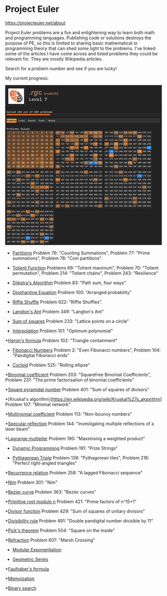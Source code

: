 # Project Euler 
<https://projecteuler.net/about>

Project Euler problems are a fun and enlightening way to learn both math and programming languages. Publishing code or solutions destroys the purpose of PE, so this is limited to sharing basic mathematical or programming theory that can shed some light to the problems. I've linked some of the articles I have come across and listed problems they could be relevant for. They are mostly Wikipedia articles. 

Search for a problem number and see if you are lucky!

My current progress: 

![](rudarik_progress.png)

* [Partitions](https://en.wikipedia.org/wiki/Partition_(number_theory))
Problem 76: "Counting Summations", Problem 77: "Prime summations", Problem 78: "Coin partitions". 

* [Totient Function](https://en.wikipedia.org/wiki/Euler%27s_totient_function)
Problems 69: "Totient maximum", Problem 70: "Totient permutation", Problem 214: "Totient chains", Problem 243: "Resilience"

* [Dijkstra's Algorithm](https://en.wikipedia.org/wiki/Dijkstra%27s_algorithm)
Problem 83: "Path sum, four ways" 

* [Diophantine Equation](https://en.wikipedia.org/wiki/Diophantine_equation)
Problem 100: "Arranged probability"

* [Riffle Shuffle](http://mathworld.wolfram.com/RiffleShuffle.html)
Problem 622:  "Riffle Shuffles".

* [Langton's Ant](https://en.wikipedia.org/wiki/Langton%27s_ant)
Problem 349: "Langton's Ant"

* [Sum of squares](https://en.wikipedia.org/wiki/Sum_of_two_squares_theorem)
Problem 233: "Lattice points on a circle"

* [Interpolation](https://en.wikipedia.org/wiki/Interpolation)
Problem 101: "Optimum polynomial"

*[Heron's formula](https://en.wikipedia.org/wiki/Heron%27s_formula)
Problem 102: "Triangle containment"

* [Fibonacci Numbers](https://en.wikipedia.org/wiki/Fibonacci_number)
Problem 2: "Even Fibonacci numbers", Problem 104: "Pandigital Fibonacci ends"

* [Cycloid](https://en.wikipedia.org/wiki/Cycloid)
Problem 525: "Rolling ellipse"

*[Binomial coefficient](https://en.wikipedia.org/wiki/Binomial_coefficient)
Problem 203: "Squarefree Binomial Coefficients", Problem 231: "The prime factorisation of binomial coefficients"

*[Square pyramidal number](https://en.wikipedia.org/wiki/Square_pyramidal_number)
Problem 401: "Sum of squares of divisors"

*[Kruskal's algorithm](https://en.wikipedia.org/wiki/Kruskal%27s_algorithm]
Problem 107: "Minimal network"

*[Multinomial coefficient](https://en.wikipedia.org/wiki/Multinomial_theorem)
Problem 113: "Non-bouncy numbers"

*[Specular reflection](https://en.wikipedia.org/wiki/Specular_reflection)
Problem 144: "Investigating multiple reflections of a laser beam" 

*[Lagrange multiplier](https://en.wikipedia.org/wiki/Lagrange_multiplier)
Problem 190: "Maximising a weighted product"

* [Dynamic Programming](https://en.wikipedia.org/wiki/Dynamic_programming)
Problem 191: "Prize Strings"

* [Pythagorean Triple](https://en.wikipedia.org/wiki/Pythagorean_triple)
Problem 139: "Pythagorean tiles", Problem 218: "Perfect right-angled triangles"

*[Recurrence relation](https://en.wikipedia.org/wiki/Recurrence_relation)
Problem 258: "A lagged Fibonacci sequence"

*[Nim](https://en.wikipedia.org/wiki/Nim)
Problem 301: "Nim"

*[Bezier curve](https://en.wikipedia.org/wiki/B%C3%A9zier_curve)
Problem 363: "Bezier curves"

*[Primitive root modulo n](https://en.wikipedia.org/wiki/Primitive_root_modulo_n)
Problem 421: "Prime factors of n^15+1"

*[Divisor function](https://en.wikipedia.org/wiki/Divisor_function)
Problem 429: "Sum of squares of unitary divisors"

*[Divisibility rule](https://en.wikipedia.org/wiki/Divisibility_rule)
Problem 491: "Double pandigital number divisible by 11"

*[Pick's theorem](https://en.wikipedia.org/wiki/Pick%27s_theorem)
Problem 504: "Square on the Inside"

*[Refraction](https://en.wikipedia.org/wiki/Refraction)
Problem 607: "Marsh Crossing"

* [Modular Exponentiation](https://en.wikipedia.org/wiki/Modular_exponentiation)

* [Geometric Series](https://en.wikipedia.org/wiki/Geometric_series)

*[Faulhaber's formula](https://en.wikipedia.org/wiki/Faulhaber%27s_formula)

*[Memoization](https://en.wikipedia.org/wiki/Memoization)

*[Binary search](https://en.wikipedia.org/wiki/Binary_search_algorithm)

